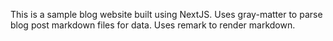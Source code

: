 This is a sample blog website built using NextJS.
Uses gray-matter to parse blog post markdown files for data.
Uses remark to render markdown.